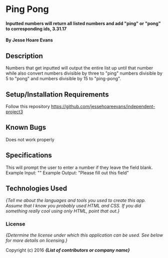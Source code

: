 # Ping Pong

#### Inputted numbers will return all listed numbers and add "ping" or "pong" to corresponding ids, 3.31.17

#### By Jesse Hoare Evans

## Description

Numbers that get inputted will output the entire list up until that number while also convert numbers divisible by three to "ping" numbers divisible by 5 to "pong" and numbers divisible by 15 to "ping-pong".

## Setup/Installation Requirements

Follow this repository https://github.com/jessehoareevans/independent-project3

## Known Bugs

Does not work properly

## Specifications

This will prompt the user to enter a number if they leave the field blank.
  Example Input: ""
  Example Output: "Please fill out this field"

## Technologies Used

_{Tell me about the languages and tools you used to create this app. Assume that I know you probably used HTML and CSS. If you did something really cool using only HTML, point that out.}_

### License

*{Determine the license under which this application can be used.  See below for more details on licensing.}*

Copyright (c) 2016 **_{List of contributors or company name}_**
